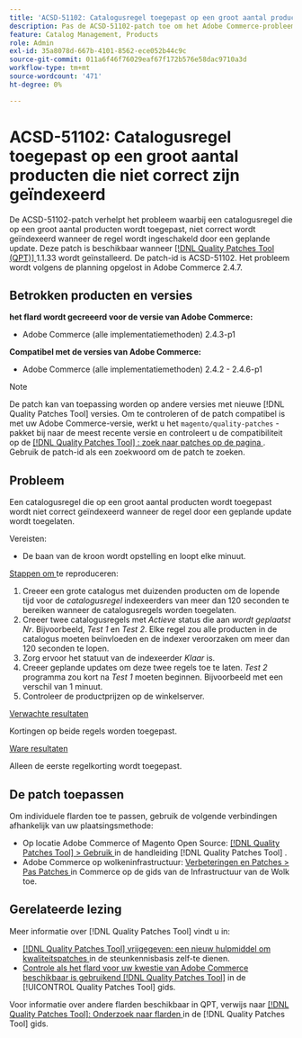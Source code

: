```yaml
---
title: 'ACSD-51102: Catalogusregel toegepast op een groot aantal producten die niet correct zijn geïndexeerd'
description: Pas de ACSD-51102-patch toe om het Adobe Commerce-probleem op te lossen waarbij een catalogusregel die wordt toegepast op een groot aantal producten niet correct wordt geïndexeerd wanneer de regel wordt ingeschakeld door een geplande update.
feature: Catalog Management, Products
role: Admin
exl-id: 35a8078d-667b-4101-8562-ece052b44c9c
source-git-commit: 011a6f46f76029eaf67f172b576e58dac9710a3d
workflow-type: tm+mt
source-wordcount: '471'
ht-degree: 0%

---
```


# ACSD-51102: Catalogusregel toegepast op een groot aantal producten die niet correct zijn geïndexeerd

De ACSD-51102-patch verhelpt het probleem waarbij een catalogusregel die op een groot aantal producten wordt toegepast, niet correct wordt geïndexeerd wanneer de regel wordt ingeschakeld door een geplande update. Deze patch is beschikbaar wanneer [[!DNL Quality Patches Tool (QPT)] ](https://experienceleague.adobe.com/en/docs/commerce-operations/tools/quality-patches-tool/quality-patches-tool-to-self-serve-quality-patches) 1.1.33 wordt geïnstalleerd. De patch-id is ACSD-51102. Het probleem wordt volgens de planning opgelost in Adobe Commerce 2.4.7.

## Betrokken producten en versies

**het flard wordt gecreeerd voor de versie van Adobe Commerce:**

* Adobe Commerce (alle implementatiemethoden) 2.4.3-p1

**Compatibel met de versies van Adobe Commerce:**

* Adobe Commerce (alle implementatiemethoden) 2.4.2 - 2.4.6-p1

>[!NOTE]
>
>De patch kan van toepassing worden op andere versies met nieuwe [!DNL Quality Patches Tool] versies. Om te controleren of de patch compatibel is met uw Adobe Commerce-versie, werkt u het `magento/quality-patches` -pakket bij naar de meest recente versie en controleert u de compatibiliteit op de [[!DNL Quality Patches Tool] : zoek naar patches op de pagina ](https://experienceleague.adobe.com/tools/commerce-quality-patches/index.html) . Gebruik de patch-id als een zoekwoord om de patch te zoeken.

## Probleem

Een catalogusregel die op een groot aantal producten wordt toegepast wordt niet correct geïndexeerd wanneer de regel door een geplande update wordt toegelaten.

Vereisten:

* De baan van de kroon wordt opstelling en loopt elke minuut.

<u> Stappen om </u> te reproduceren:

1. Creeer een grote catalogus met duizenden producten om de lopende tijd voor de *catalogusregel* indexeerders van meer dan 120 seconden te bereiken wanneer de catalogusregels worden toegelaten.
2. Creeer twee catalogusregels met *Actieve* status die aan *wordt geplaatst Nr*.  Bijvoorbeeld, *Test 1* en *Test 2*. Elke regel zou alle producten in de catalogus moeten beïnvloeden en de indexer veroorzaken om meer dan 120 seconden te lopen.
3. Zorg ervoor het statuut van de indexeerder *Klaar* is.
4. Creeer geplande updates om deze twee regels toe te laten. *Test 2* programma zou kort na *Test 1* moeten beginnen. Bijvoorbeeld met een verschil van 1 minuut.
5. Controleer de productprijzen op de winkelserver.

<u> Verwachte resultaten </u>

Kortingen op beide regels worden toegepast.

<u> Ware resultaten </u>

Alleen de eerste regelkorting wordt toegepast.

## De patch toepassen

Om individuele flarden toe te passen, gebruik de volgende verbindingen afhankelijk van uw plaatsingsmethode:

* Op locatie Adobe Commerce of Magento Open Source: [[!DNL Quality Patches Tool] > Gebruik ](/help/tools/quality-patches-tool/usage.md) in de handleiding [!DNL Quality Patches Tool] .
* Adobe Commerce op wolkeninfrastructuur: [ Verbeteringen en Patches > Pas Patches ](https://experienceleague.adobe.com/docs/commerce-cloud-service/user-guide/develop/upgrade/apply-patches.html) in Commerce op de gids van de Infrastructuur van de Wolk toe.

## Gerelateerde lezing

Meer informatie over [!DNL Quality Patches Tool] vindt u in:

* [[!DNL Quality Patches Tool]  vrijgegeven: een nieuw hulpmiddel om kwaliteitspatches ](https://experienceleague.adobe.com/en/docs/commerce-operations/tools/quality-patches-tool/quality-patches-tool-to-self-serve-quality-patches) in de steunkennisbasis zelf-te dienen.
* [ Controle als het flard voor uw kwestie van Adobe Commerce beschikbaar is gebruikend  [!DNL Quality Patches Tool]](/help/tools/quality-patches-tool/patches-available-in-qpt/check-patch-for-magento-issue-with-magento-quality-patches.md) in de [!UICONTROL Quality Patches Tool] gids.


Voor informatie over andere flarden beschikbaar in QPT, verwijs naar [[!DNL Quality Patches Tool]: Onderzoek naar flarden ](<https://experienceleague.adobe.com/tools/commerce-quality-patches/index.html>) in de [!DNL Quality Patches Tool] gids.
